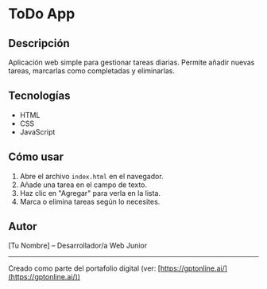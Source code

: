 # ToDo App

## Descripción
Aplicación web simple para gestionar tareas diarias. Permite añadir nuevas tareas, marcarlas como completadas y eliminarlas.

## Tecnologías
- HTML
- CSS
- JavaScript

## Cómo usar
1. Abre el archivo `index.html` en el navegador.
2. Añade una tarea en el campo de texto.
3. Haz clic en "Agregar" para verla en la lista.
4. Marca o elimina tareas según lo necesites.

## Autor
[Tu Nombre] – Desarrollador/a Web Junior

---
Creado como parte del portafolio digital (ver: [https://gptonline.ai/](https://gptonline.ai/))
